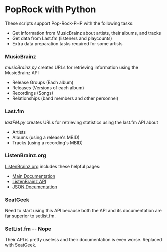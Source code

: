 # PopRock with Python
These scripts support Pop-Rock-PHP with the following tasks:
- Get information from MusicBrainz about artists, their albums, and tracks
- Get data from Last.fm (listeners and playcounts)
- Extra data preparation tasks required for some artists 

### MusicBrainz
*musicBrainz.py* creates URLs for retrieving information using the MusicBrainz API
- Release Groups (Each album)
- Releases (Versions of each album)
- Recordings (Songs)
- Relationships (band members and other personnel)

### Last.fm
*lastFM.py* creates URLs for retrieving statistics using the last.fm API about
- Artists
- Albums (using a release's MBID)
- Tracks (using a recording's MBID)

### ListenBrainz.org
[ListenBrainz.org](https://listenbrainz.org/) includes these helpful pages:
- [Main Documentation](https://listenbrainz.readthedocs.io/en/production/)
- [ListenBrainz API](https://listenbrainz.readthedocs.io/en/production/dev/api.html)
- [JSON Documentation](https://listenbrainz.readthedocs.io/en/production/dev/json.html)

### SeatGeek
Need to start using this API because both the API and its documentation are far superior to setlist.fm.

### SetList.fm -- Nope
Their API is pretty useless and their documentation is even worse. Replaced with SeatGeek.
